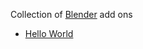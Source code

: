Collection of [Blender](https://www.blender.org/download/) add ons

- [Hello World](./hello-world/readme.md)